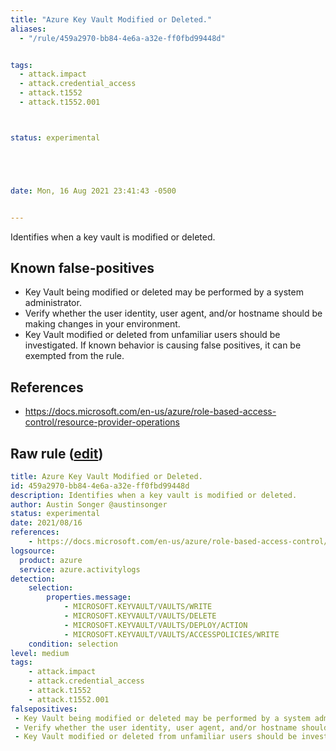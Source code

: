 ```yaml
---
title: "Azure Key Vault Modified or Deleted."
aliases:
  - "/rule/459a2970-bb84-4e6a-a32e-ff0fbd99448d"


tags:
  - attack.impact
  - attack.credential_access
  - attack.t1552
  - attack.t1552.001



status: experimental





date: Mon, 16 Aug 2021 23:41:43 -0500


---
```


Identifies when a key vault is modified or deleted.

<!--more-->


## Known false-positives

* Key Vault being modified or deleted may be performed by a system administrator.
* Verify whether the user identity, user agent, and/or hostname should be making changes in your environment.
* Key Vault modified or deleted from unfamiliar users should be investigated. If known behavior is causing false positives, it can be exempted from the rule.



## References

* https://docs.microsoft.com/en-us/azure/role-based-access-control/resource-provider-operations


## Raw rule ([edit](https://github.com/SigmaHQ/sigma/edit/master/rules/cloud/azure/azure_keyvault_modified_or_deleted.yml))
```yaml
title: Azure Key Vault Modified or Deleted.
id: 459a2970-bb84-4e6a-a32e-ff0fbd99448d
description: Identifies when a key vault is modified or deleted.
author: Austin Songer @austinsonger
status: experimental
date: 2021/08/16
references:
    - https://docs.microsoft.com/en-us/azure/role-based-access-control/resource-provider-operations
logsource:
  product: azure
  service: azure.activitylogs
detection:
    selection:
        properties.message: 
            - MICROSOFT.KEYVAULT/VAULTS/WRITE
            - MICROSOFT.KEYVAULT/VAULTS/DELETE
            - MICROSOFT.KEYVAULT/VAULTS/DEPLOY/ACTION
            - MICROSOFT.KEYVAULT/VAULTS/ACCESSPOLICIES/WRITE
    condition: selection
level: medium
tags:
    - attack.impact
    - attack.credential_access
    - attack.t1552
    - attack.t1552.001
falsepositives:
 - Key Vault being modified or deleted may be performed by a system administrator. 
 - Verify whether the user identity, user agent, and/or hostname should be making changes in your environment. 
 - Key Vault modified or deleted from unfamiliar users should be investigated. If known behavior is causing false positives, it can be exempted from the rule.

```
